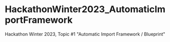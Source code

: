 # HackathonWinter2023_AutomaticImportFramework
Hackathon Winter 2023, Topic #1 "Automatic Import Framework / Blueprint"